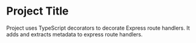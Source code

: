 # Project Title

Project uses TypeScript decorators to decorate Express route handlers. It adds and extracts metadata to express route handlers. 

